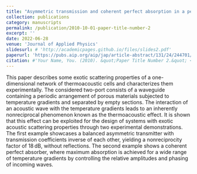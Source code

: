 ```yaml
---
title: "Asymmetric transmission and coherent perfect absorption in a periodic array of thermoacoustic cells"
collection: publications
category: manuscripts
permalink: /publication/2010-10-01-paper-title-number-2
excerpt: ''
date: 2022-06-28
venue: 'Journal of Applied Physics'
slidesurl: # 'http://academicpages.github.io/files/slides2.pdf'
paperurl: 'https://pubs.aip.org/aip/jap/article-abstract/131/24/244701/2837153/Asymmetric-transmission-and-coherent-perfect?redirectedFrom=fulltext'
citation: #'Your Name, You. (2010). &quot;Paper Title Number 2.&quot; <i>Journal 1</i>. 1(2).'
---
```

This paper describes some exotic scattering properties of a one-dimensional network of thermoacoustic cells and characterizes them experimentally. The considered two-port consists of a waveguide containing a periodic arrangement of porous materials subjected to temperature gradients and separated by empty sections. The interaction of an acoustic wave with the temperature gradients leads to an inherently nonreciprocal phenomenon known as the thermoacoustic effect. It is shown that this effect can be exploited for the design of systems with exotic acoustic scattering properties through two experimental demonstrations. The first example showcases a balanced asymmetric transmitter with transmission coefficients inverse of each other, yielding a nonreciprocity factor of 18 dB, without reflections. The second example shows a coherent perfect absorber, where maximum absorption is achieved for a wide range of temperature gradients by controlling the relative amplitudes and phasing of incoming waves.
